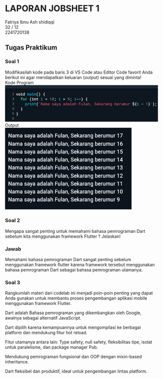 # LAPORAN JOBSHEET 1
Fatriya Ibnu Ash shidiqqi <br>
32 / 12 <br>
2241720138 <br>

## Tugas Praktikum
###  Soal 1
Modifikasilah kode pada baris 3 di VS Code atau Editor Code favorit Anda berikut ini agar mendapatkan keluaran (output) sesuai yang diminta! <br>
Kode Program <br>
![alt text](<Screenshot 2024-09-02 093244.png>) <br>
Output <br>
![alt text](<Screenshot 2024-09-02 093346-1.png>) <br>

### Soal 2
Mengapa sangat penting untuk memahami bahasa pemrograman Dart sebelum kita menggunakan framework Flutter ? Jelaskan! <br>

### Jawab
Memahami bahasa pemrograman Dart sangat penting sebelum menggunakan framework flutter karena framework tersebut menggunakan bahasa pemrograman Dart sebagai bahasa pemrograman utamanya.

### Soal 3
Rangkumlah materi dari codelab ini menjadi poin-poin penting yang dapat Anda gunakan untuk membantu proses pengembangan aplikasi mobile menggunakan framework Flutter.

Dart adalah Bahasa pemrograman yang dikembangkan oleh Google, awalnya sebagai alternatif JavaScript.

Dart dipilih karena kemampuannya untuk mengompilasi ke berbagai platform dan mendukung fitur hot reload.

Fitur utamanya antara lain: Type safety, null safety, fleksibilitas tipe, isolat untuk paralelisme, dan package manager Pub.

Mendukung pemrograman fungsional dan OOP dengan mixin-based inheritance.

Dart fleksibel dan produktif, ideal untuk pengembangan lintas platform.
